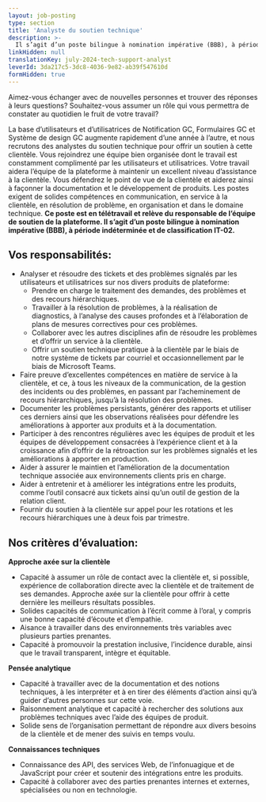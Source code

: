 ```yaml
---
layout: job-posting
type: section
title: 'Analyste du soutien technique'
description: >-
  Il s’agit d’un poste bilingue à nomination impérative (BBB), à période indéterminée et de classification IT-02. 
linkHidden: null
translationKey: july-2024-tech-support-analyst
leverId: 3da217c5-3dc8-4036-9e82-ab39f547610d
formHidden: true
---
```


Aimez-vous échanger avec de nouvelles personnes et trouver des réponses à leurs questions? Souhaitez-vous assumer un rôle qui vous permettra de constater au quotidien le fruit de votre travail? 

La base d’utilisateurs et d’utilisatrices de Notification GC, Formulaires GC et Système de design GC augmente rapidement d’une année à l’autre, et nous recrutons des analystes du soutien technique pour offrir un soutien à cette clientèle. Vous rejoindrez une équipe bien organisée dont le travail est constamment complimenté par les utilisateurs et utilisatrices. Votre travail aidera l’équipe de la plateforme à maintenir un excellent niveau d’assistance à la clientèle. Vous défendrez le point de vue de la clientèle et aiderez ainsi à façonner la documentation et le développement de produits. Les postes exigent de solides compétences en communication, en service à la clientèle, en résolution de problème, en organisation et dans le domaine technique. **Ce poste est en télétravail et relève du responsable de l’équipe de soutien de la plateforme. Il s’agit d’un poste bilingue à nomination impérative (BBB), à période indéterminée et de classification IT-02.** 

## Vos responsabilités:

- Analyser et résoudre des tickets et des problèmes signalés par les utilisateurs et utilisatrices sur nos divers produits de plateforme:
  - Prendre en charge le traitement des demandes, des problèmes et des recours hiérarchiques.
  - Travailler à la résolution de problèmes, à la réalisation de diagnostics, à l’analyse des causes profondes et à l’élaboration de plans de mesures correctives pour ces problèmes.
  - Collaborer avec les autres disciplines afin de résoudre les problèmes et d’offrir un service à la clientèle.
  - Offrir un soutien technique pratique à la clientèle par le biais de notre système de tickets par courriel et occasionnellement par le biais de Microsoft Teams. 
- Faire preuve d’excellentes compétences en matière de service à la clientèle, et ce, à tous les niveaux de la communication, de la gestion des incidents ou des problèmes, en passant par l’acheminement de recours hiérarchiques, jusqu’à la résolution des problèmes.
- Documenter les problèmes persistants, générer des rapports et utiliser ces derniers ainsi que les observations réalisées pour défendre les améliorations à apporter aux produits et à la documentation.
- Participer à des rencontres régulières avec les équipes de produit et les équipes de développement consacrées à l’expérience client et à la croissance afin d’offrir de la rétroaction sur les problèmes signalés et les améliorations à apporter en production.
- Aider à assurer le maintien et l’amélioration de la documentation technique associée aux environnements clients pris en charge.
- Aider à entretenir et à améliorer les intégrations entre les produits, comme l’outil consacré aux tickets ainsi qu’un outil de gestion de la relation client. 
- Fournir du soutien à la clientèle sur appel pour les rotations et les recours hiérarchiques une à deux fois par trimestre.

## Nos critères d’évaluation: 

**Approche axée sur la clientèle**
- Capacité à assumer un rôle de contact avec la clientèle et, si possible, expérience de collaboration directe avec la clientèle et de traitement de ses demandes. Approche axée sur la clientèle pour offrir à cette dernière les meilleurs résultats possibles. 
- Solides capacités de communication à l’écrit comme à l’oral, y compris une bonne capacité d’écoute et d’empathie.
- Aisance à travailler dans des environnements très variables avec plusieurs parties prenantes.
- Capacité à promouvoir la prestation inclusive, l’incidence durable, ainsi que le travail transparent, intègre et équitable.

**Pensée analytique**
- Capacité à travailler avec de la documentation et des notions techniques, à les interpréter et à en tirer des éléments d’action ainsi qu’à guider d’autres personnes sur cette voie. 
- Raisonnement analytique et capacité à rechercher des solutions aux problèmes techniques avec l’aide des équipes de produit.
- Solide sens de l’organisation permettant de répondre aux divers besoins de la clientèle et de mener des suivis en temps voulu.

**Connaissances techniques**
- Connaissance des API, des services Web, de l’infonuagique et de JavaScript pour créer et soutenir des intégrations entre les produits. 
- Capacité à collaborer avec des parties prenantes internes et externes, spécialisées ou non en technologie.

